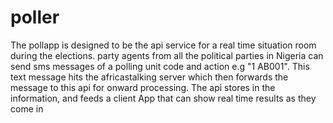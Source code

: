 # poller

The pollapp is designed to be the api service for a real time situation room during the elections. 
party agents from all the political parties in Nigeria can send sms messages of a polling unit code and action e.g "1 AB001".
This text message hits the africastalking server which then forwards the message to this api for onward processing. 
The api stores in the information, and feeds a client App that can show real time results as they come in
